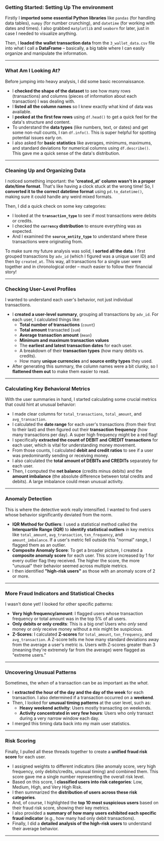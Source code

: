 ### Getting Started: Setting Up The environment

Firstly I **imported some essential Python libraries** like `pandas` (for handling data tables), `numpy` (for number crunching), and `datetime` (for working with dates and times). I also grabbed `matplotlib` and `seaborn` for later, just in case I needed to visualize anything.

Then, I **loaded the wallet transaction data** from the `3_wallet_data.csv` file into what I call a **DataFrame** – basically, a big table where I can easily organize and manipulate the information.

---

### What Am I Looking At?

Before jumping into heavy analysis, I did some basic reconnaissance.

* I **checked the shape of the dataset** to see how many rows (transactions) and columns (pieces of information about each transaction) I was dealing with.
* I **listed all the column names** so I knew exactly what kind of data was available.
* I **peeked at the first few rows** using `df.head()` to get a quick feel for the data's structure and content.
* To understand the **data types** (like numbers, text, or dates) and get some non-null counts, I ran `df.info()`. This is super helpful for spotting potential issues early on.
* I also asked for **basic statistics** like averages, minimums, maximums, and standard deviations for numerical columns using `df.describe()`. This gave me a quick sense of the data's distribution.

---

### Cleaning Up and Organizing Data

I noticed something important: the **'created_at' column wasn't in a proper date/time format**. That's like having a clock stuck at the wrong time! So, I **converted it to the correct datetime format** using `pd.to_datetime()`, making sure it could handle any weird mixed formats.

Then, I did a quick check on some key categories:
* I looked at the **`transaction_type`** to see if most transactions were debits or credits.
* I checked the **`currency` distribution** to ensure everything was as expected.
* And I examined the **`source_entity_type`** to understand where these transactions were originating from.

To make sure my future analysis was solid, I **sorted all the data**. I first grouped transactions by `adv_id` (which I figured was a unique user ID) and then by `created_at`. This way, all transactions for a single user were together and in chronological order – much easier to follow their financial story!

---

### Checking User-Level Profiles

I wanted to understand each user's behavior, not just individual transactions.

* I **created a user-level summary**, grouping all transactions by `adv_id`. For each user, I calculated things like:
    * **Total number of transactions** (`count`)
    * **Total amount** transacted (`sum`)
    * **Average transaction amount** (`mean`)
    * **Minimum and maximum transaction values**
    * The **earliest and latest transaction dates** for each user.
    * A breakdown of their **transaction types** (how many debits vs. credits).
    * How many **unique currencies** and **source entity types** they used.
* After generating this summary, the column names were a bit clunky, so I **flattened them out** to make them easier to read.

---

### Calculating Key Behavioral Metrics

With the user summaries in hand, I started calculating some crucial metrics that could hint at unusual behavior:

* I made clear columns for `total_transactions`, `total_amount`, and `avg_transaction`.
* I calculated the **date range** for each user's transactions (from their first to their last) and then figured out their **transaction frequency** (how many transactions per day). A super high frequency might be a red flag!
* I specifically **extracted the count of DEBIT and CREDIT transactions** for each user, which is vital for understanding money movement.
* From those counts, I calculated **debit and credit ratios** to see if a user was predominantly sending or receiving money.
* I also calculated the **total amount of DEBITs and CREDITs** separately for each user.
* Then, I computed the **net balance** (credits minus debits) and the **amount imbalance** (the absolute difference between total credits and debits). A large imbalance could mean unusual activity.

---

### Anomaly Detection

This is where the detective work really intensified. I wanted to find users whose behavior significantly deviated from the norm.

* **IQR Method for Outliers**: I used a statistical method called the **Interquartile Range (IQR)** to **identify statistical outliers** in key metrics like `total_amount`, `avg_transaction`, `txn_frequency`, and `amount_imbalance`. If a user's metric fell outside this "normal" range, I flagged them as an outlier.
* **Composite Anomaly Score**: To get a broader picture, I created a **composite anomaly score** for each user. This score increased by 1 for every outlier flag they received. The higher the score, the more "unusual" their behavior seemed across multiple metrics.
* I then identified **"high-risk users"** as those with an anomaly score of 2 or more.

---

### More Fraud Indicators and Statistical Checks

I wasn't done yet! I looked for other specific patterns:

* **Very high frequency/amount**: I flagged users whose transaction frequency or total amount was in the top 5% of all users.
* **Only debits or only credits**: This is a big one! Users who *only* send money or *only* receive money without a mix might be suspicious.
* **Z-Scores**: I calculated **Z-scores** for `total_amount`, `txn_frequency`, and `avg_transaction`. A Z-score tells me how many standard deviations away from the average a user's metric is. Users with Z-scores greater than 3 (meaning they're extremely far from the average) were flagged as "extreme users."

---

### Uncovering Unusual Patterns

Sometimes, the *when* of a transaction can be as important as the *what*.

* I **extracted the hour of the day and the day of the week** for each transaction. I also determined if a transaction occurred on a **weekend**.
* Then, I looked for **unusual timing patterns** at the user level, such as:
    * **Heavy weekend activity**: Users mostly transacting on weekends.
    * **Activity concentrated in very few hours**: Users who only transact during a very narrow window each day.
* I merged this timing data back into my main user statistics.

---

### Risk Scoring

Finally, I pulled all these threads together to create a **unified fraud risk score** for each user.

* I assigned weights to different indicators (like anomaly score, very high frequency, only debits/credits, unusual timing) and combined them. This score gave me a single number representing the overall risk level.
* Based on this score, I **classified users into risk categories**: Low, Medium, High, and Very High Risk.
* I then summarized the **distribution of users across these risk categories**.
* And, of course, I highlighted the **top 10 most suspicious users** based on their fraud risk score, showing their key metrics.
* I also provided a **summary of how many users exhibited each specific fraud indicator** (e.g., how many had only debit transactions).
* Finally, I did a **detailed analysis of the high-risk users** to understand their average behavior.

---
